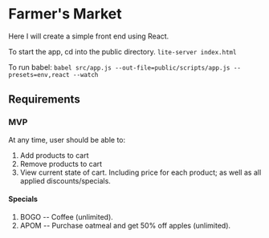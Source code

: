 # Farmer's Market

Here I will create a simple front end using React.

To start the app, cd into the public directory.
`lite-server index.html`

To run babel:
`babel src/app.js --out-file=public/scripts/app.js --presets=env,react --watch`

## Requirements

### MVP

At any time, user should be able to:
1. Add products to cart
2. Remove products to cart
3. View current state of cart.  Including price for each product; as well as all applied discounts/specials.

#### Specials

1. BOGO -- Coffee (unlimited).
2. APOM -- Purchase oatmeal and get 50% off apples (unlimited).